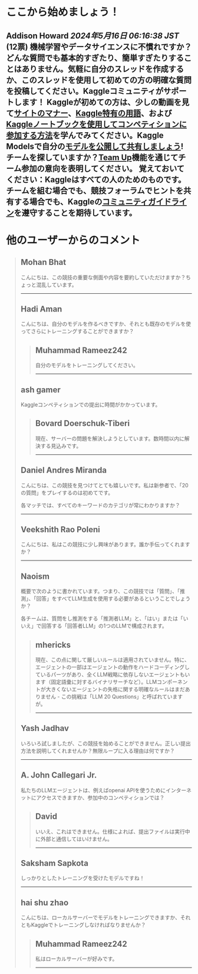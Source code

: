 # ここから始めましょう！
**Addison Howard** *2024年5月16日 06:16:38 JST* (12票)
機械学習やデータサイエンスに不慣れですか？どんな質問でも基本的すぎたり、簡単すぎたりすることはありません。気軽に自分のスレッドを作成するか、このスレッドを使用して初めての方の明確な質問を投稿してください。Kaggleコミュニティがサポートします！
Kaggleが初めての方は、少しの動画を見て[サイトのマナー](https://www.youtube.com/watch?v=aIus8si_Et0)、[Kaggle特有の用語](https://www.youtube.com/watch?v=sEJHyuWKd-s)、および[Kaggleノートブックを使用してコンペティションに参加する方法](https://www.youtube.com/watch?&v=GJBOMWpLpTQ)を学んでみてください。Kaggle Modelsで自分の[モデルを公開して共有しましょう](https://www.kaggle.com/docs/models#publishing-a-model)!
チームを探していますか？[Team Up](https://www.kaggle.com/discussions/product-feedback/341195)機能を通じてチーム参加の意向を表明してください。
覚えておいてください：Kaggleはすべての人のためのものです。チームを組む場合でも、競技フォーラムでヒントを共有する場合でも、Kaggleの[コミュニティガイドライン](https://www.kaggle.com/community-guidelines)を遵守することを期待しています。
---
# 他のユーザーからのコメント
> ## Mohan Bhat
> 
> こんにちは、この競技の重要な側面や内容を要約していただけますか？ちょっと混乱しています。
> 
> ---
> ## Hadi Aman
> 
> こんにちは、自分のモデルを作るべきですか、それとも既存のモデルを使ってさらにトレーニングすることができますか？
> 
> > ## Muhammad Rameez242
> > 
> > 自分のモデルをトレーニングしてください。
> > 
> > ---
> 
> ## ash gamer
> 
> Kaggleコンペティションでの提出に時間がかかっています。
> 
> > ## Bovard Doerschuk-Tiberi
> > 
> > 現在、サーバーの問題を解決しようとしています。数時間以内に解決する見込みです。
> > 
> > ---
> 
> ## Daniel Andres Miranda
> 
> こんにちは、この競技を見つけてとても嬉しいです。私は新参者で、「20の質問」をプレイするのは初めてです。
> 
> 各マッチでは、すべてのキーワードのカテゴリが常にわかりますか？
> 
> ---
> ## Veekshith Rao Poleni
> 
> こんにちは、私はこの競技に少し興味があります。誰か手伝ってくれますか？
> 
> ---
> ## Naoism
> 
> 概要で次のように書かれています。つまり、この競技では「質問」、「推測」、「回答」をすべてLLM生成を使用する必要があるということでしょうか？
> 
> 各チームは、質問をし推測をする「推測者LLM」と、「はい」または「いいえ」で回答する「回答者LLM」の1つのLLMで構成されます。
> 
> > ## mhericks
> > 
> > 現在、この点に関して厳しいルールは適用されていません。特に、エージェントの一部はエージェントの動作をハードコーディングしているパーツがあり、全くLLM戦略に依存しないエージェントもいます（固定語彙に対するバイナリサーチなど）。LLMコンポーネントが大きくないエージェントの失格に関する明確なルールはまだありません - この挑戦は「LLM 20 Questions」と呼ばれていますが。
> > 
> > ---
> 
> ## Yash Jadhav
> 
> いろいろ試しましたが、この競技を始めることができません。正しい提出方法を説明してくれませんか？無限ループに入る理由は何ですか？
> 
> ---
> ## A. John Callegari Jr.
> 
> 私たちのLLMエージェントは、例えばopenai APIを使うためにインターネットにアクセスできますか、参加中のコンペティションでは？
> 
> > ## David
> > 
> > いいえ、これはできません。仕様によれば、提出ファイルは実行中に外部と通信してはいけません。
> > 
> > ---
> ## Saksham Sapkota
> 
> しっかりとしたトレーニングを受けたモデルですね！
> 
> ---
> ## hai shu zhao
> 
> こんにちは、ローカルサーバーでモデルをトレーニングできますか、それともKaggleでトレーニングしなければなりませんか？
> 
> > ## Muhammad Rameez242
> > 
> > 私はローカルサーバーが好みです。
> > 
> > ---

